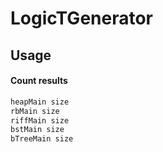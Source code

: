 # LogicTGenerator

## Usage

#### Count results
```haskell
heapMain size
rbMain size
riffMain size
bstMain size
bTreeMain size
```